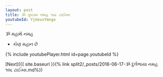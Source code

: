 ```yaml
---
layout: post
title: ૐ તુષ્ટાય નમહ ૧૦૮ ટાઈમ્સ
youtubeId: YjUevxYmngo
---
```

 
 
 ૐ મહાથે નમહ  
 
 -  કોણ મહાન છે 
 
  
 
  
 
 
 
 
 
 


{% include youtubePlayer.html id=page.youtubeId %}
 
[Next]({{ site.baseurl }}{% link  split2/_posts/2016-06-17-ૐ દુર્લભાયા નમહ ૧૦૮ ટાઈમ્સ.md%})
 
